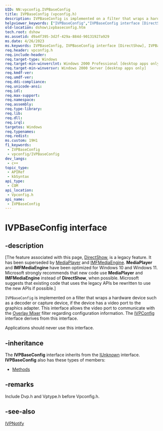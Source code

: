 ```yaml
---
UID: NN:vpconfig.IVPBaseConfig
title: IVPBaseConfig (vpconfig.h)
description: IVPBaseConfig is implemented on a filter that wraps a hardware device such as a decoder or capture device, if the device has a video port to the graphics adapter.
helpviewer_keywords: ["IVPBaseConfig","IVPBaseConfig interface [DirectShow]","IVPBaseConfig interface [DirectShow]","described","IVPBaseConfigInterface","dshow.ivpbaseconfig","vpconfig/IVPBaseConfig"]
old-location: dshow\ivpbaseconfig.htm
tech.root: dshow
ms.assetid: d9a4f395-3d2f-429a-884d-90131927a929
ms.date: 4/26/2023
ms.keywords: IVPBaseConfig, IVPBaseConfig interface [DirectShow], IVPBaseConfig interface [DirectShow],described, IVPBaseConfigInterface, dshow.ivpbaseconfig, vpconfig/IVPBaseConfig
req.header: vpconfig.h
req.include-header: 
req.target-type: Windows
req.target-min-winverclnt: Windows 2000 Professional [desktop apps only]
req.target-min-winversvr: Windows 2000 Server [desktop apps only]
req.kmdf-ver: 
req.umdf-ver: 
req.ddi-compliance: 
req.unicode-ansi: 
req.idl: 
req.max-support: 
req.namespace: 
req.assembly: 
req.type-library: 
req.lib: 
req.dll: 
req.irql: 
targetos: Windows
req.typenames: 
req.redist: 
ms.custom: 19H1
f1_keywords:
 - IVPBaseConfig
 - vpconfig/IVPBaseConfig
dev_langs:
 - c++
topic_type:
 - APIRef
 - kbSyntax
api_type:
 - COM
api_location:
 - Vpconfig.h
api_name:
 - IVPBaseConfig
---
```


# IVPBaseConfig interface


## -description

\[The feature associated with this page, [DirectShow](/windows/win32/directshow/directshow), is a legacy feature. It has been superseded by [MediaPlayer](/uwp/api/Windows.Media.Playback.MediaPlayer) and [IMFMediaEngine](/windows/win32/api/mfmediaengine/nn-mfmediaengine-imfmediaengine). **MediaPlayer** and **IMFMediaEngine** have been optimized for Windows 10 and Windows 11. Microsoft strongly recommends that new code use **MediaPlayer** and **IMFMediaEngine** instead of **DirectShow**, when possible. Microsoft suggests that existing code that uses the legacy APIs be rewritten to use the new APIs if possible.\]

<code>IVPBaseConfig</code> is implemented on a filter that wraps a hardware device such as a decoder or capture device, if the device has a video port to the graphics adapter. This interface allows the video port to communicate with the <a href="/windows/desktop/DirectShow/overlay-mixer-filter">Overlay Mixer</a> filter regarding configuration information. The <a href="/windows/desktop/api/vpconfig/nn-vpconfig-ivpconfig">IVPConfig</a> interface derives from this interface.

Applications should never use this interface.

## -inheritance

The <b>IVPBaseConfig</b> interface inherits from the <a href="/windows/desktop/api/unknwn/nn-unknwn-iunknown">IUnknown</a> interface. <b>IVPBaseConfig</b> also has these types of members:
<ul>
<li><a href="/">Methods</a></li>
</ul>

## -remarks

Include Dvp.h and Vptype.h before Vpconfig.h.

## -see-also

<a href="/windows/desktop/api/vpnotify/nn-vpnotify-ivpnotify">IVPNotify</a>
